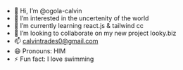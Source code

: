 - 👋 Hi, I’m @ogola-calvin
- 👀 I’m interested in the uncertenity of the world
- 🌱 I’m currently learning react.js & tailwind cc
- 💞️ I’m looking to collaborate on my new project looky.biz
- 📫 calvintrades0@gmail.com
- 😄 Pronouns: HIM
- ⚡ Fun fact: I love swimming

<!---
ogola-calvin/ogola-calvin is a ✨ special ✨ repository because its `README.md` (this file) appears on your GitHub profile.
You can click the Preview link to take a look at your changes.
--->
